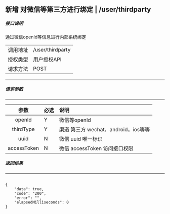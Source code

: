 ## 新增  对微信等第三方进行绑定   |  /user/thirdparty


##### 接口说明
通过微信openId等信息进行内部系统绑定

| | |
|:---:|:-------------|
| 调用地址 | /user/thirdparty |
| 授权类型 | 用户授权API |
| 请求方法 | POST |
---

##### 请求参数

---

| 参数 | 必选 | 说明 |
|:-------------:|:-------------|:-------------|
| openId | Y | 微信等openId |
| thirdType | Y | 渠道 第三方 wechat，android，ios等等 |
| uuid | N | 微信 uuid 唯一标识 |
| accessToken | N | 微信 accessToken 访问接口权限 |




##### 返回结果

---


```

{
    "data": true,
    "code": "200",
    "error": "",
    "elapsedMilliseconds": 0
}

```
